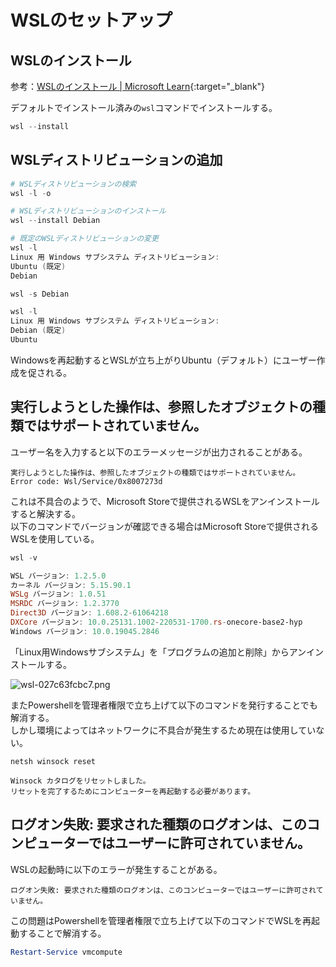 # WSLのセットアップ

## WSLのインストール

参考：[WSLのインストール \| Microsoft Learn](https://learn.microsoft.com/ja-jp/windows/wsl/install){:target="_blank"}  

デフォルトでインストール済みの`wsl`コマンドでインストールする。

```powershell
wsl --install
```

## WSLディストリビューションの追加

```powershell
# WSLディストリビューションの検索
wsl -l -o

# WSLディストリビューションのインストール
wsl --install Debian

# 既定のWSLディストリビューションの変更
wsl -l
Linux 用 Windows サブシステム ディストリビューション:
Ubuntu (既定)
Debian

wsl -s Debian

wsl -l
Linux 用 Windows サブシステム ディストリビューション:
Debian (既定)
Ubuntu
```

Windowsを再起動するとWSLが立ち上がりUbuntu（デフォルト）にユーザー作成を促される。

## 実行しようとした操作は、参照したオブジェクトの種類ではサポートされていません。

ユーザー名を入力すると以下のエラーメッセージが出力されることがある。

```
実行しようとした操作は、参照したオブジェクトの種類ではサポートされていません。
Error code: Wsl/Service/0x8007273d
```

これは不具合のようで、Microsoft Storeで提供されるWSLをアンインストールすると解決する。  
以下のコマンドでバージョンが確認できる場合はMicrosoft Storeで提供されるWSLを使用している。

```powershell
wsl -v

WSL バージョン: 1.2.5.0
カーネル バージョン: 5.15.90.1
WSLg バージョン: 1.0.51
MSRDC バージョン: 1.2.3770
Direct3D バージョン: 1.608.2-61064218
DXCore バージョン: 10.0.25131.1002-220531-1700.rs-onecore-base2-hyp
Windows バージョン: 10.0.19045.2846
```

「Linux用Windowsサブシステム」を「プログラムの追加と削除」からアンインストールする。

![wsl-027c63fcbc7.png](https://programacho.blob.core.windows.net/images/wsl-027c63fcbc7.png)

またPowershellを管理者権限で立ち上げて以下のコマンドを発行することでも解消する。  
しかし環境によってはネットワークに不具合が発生するため現在は使用していない。

```powerhsell
netsh winsock reset

Winsock カタログをリセットしました。
リセットを完了するためにコンピューターを再起動する必要があります。
```

## ログオン失敗: 要求された種類のログオンは、このコンピューターではユーザーに許可されていません。

WSLの起動時に以下のエラーが発生することがある。

```
ログオン失敗: 要求された種類のログオンは、このコンピューターではユーザーに許可されていません。
```

この問題はPowershellを管理者権限で立ち上げて以下のコマンドでWSLを再起動することで解消する。

```powershell
Restart-Service vmcompute
```
